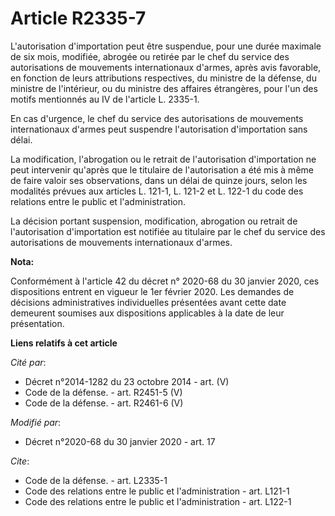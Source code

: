 # Article R2335-7

L'autorisation d'importation peut être suspendue, pour une durée maximale de six mois, modifiée, abrogée ou retirée par le
chef du service des autorisations de mouvements internationaux d'armes, après avis favorable, en fonction de leurs
attributions respectives, du ministre de la défense, du ministre de l'intérieur, ou du ministre des affaires étrangères, pour
l'un des motifs mentionnés au IV de l'article L. 2335-1.

En cas d'urgence, le chef du service des autorisations de mouvements internationaux d'armes peut suspendre l'autorisation
d'importation sans délai.

La modification, l'abrogation ou le retrait de l'autorisation d'importation ne peut intervenir qu'après que le titulaire de
l'autorisation a été mis à même de faire valoir ses observations, dans un délai de quinze jours, selon les modalités prévues
aux articles L. 121-1, L. 121-2 et L. 122-1 du code des relations entre le public et l'administration.

La décision portant suspension, modification, abrogation ou retrait de l'autorisation d'importation est notifiée au titulaire
par le chef du service des autorisations de mouvements internationaux d'armes.

**Nota:**

Conformément à l'article 42 du décret n° 2020-68 du 30 janvier 2020, ces dispositions entrent en vigueur le 1er février 2020.
Les demandes de décisions administratives individuelles présentées avant cette date demeurent soumises aux dispositions
applicables à la date de leur présentation.

**Liens relatifs à cet article**

_Cité par_:

  - Décret n°2014-1282 du 23 octobre 2014 - art. (V)
  - Code de la défense. - art. R2451-5 (V)
  - Code de la défense. - art. R2461-6 (V)

_Modifié par_:

  - Décret n°2020-68 du 30 janvier 2020 - art. 17

_Cite_:

  - Code de la défense. - art. L2335-1
  - Code des relations entre le public et l'administration - art. L121-1
  - Code des relations entre le public et l'administration - art. L122-1
